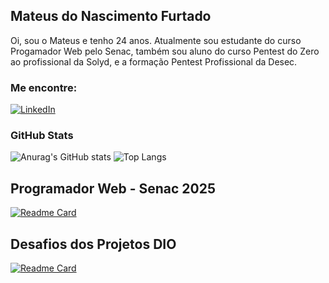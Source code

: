## Mateus do Nascimento Furtado
Oi, sou o Mateus e tenho 24 anos. Atualmente sou estudante do curso Progamador Web pelo Senac, também sou aluno do curso Pentest do Zero ao profissional da Solyd, e a formação Pentest Profissional da Desec.
### Me encontre:
[![LinkedIn](https://img.shields.io/badge/LinkedIn-000?style=for-the-badge&logo=linkedin&logoColor=0E76A8)](https://www.linkedin.com/in/mateus-nascimento-4a4950200/)

### GitHub Stats
![Anurag's GitHub stats](https://github-readme-stats.vercel.app/api?username=mateusfurtado&show_icons=true&theme=radical&hide_title=true)
![Top Langs](https://github-readme-stats.vercel.app/api/top-langs/?username=mateusfurtado&layout=compact&theme=radical)

## Programador Web - Senac 2025

[![Readme Card](https://github-readme-stats.vercel.app/api/pin/?username=mateusfurtado&repo=github.com/mateusfurtado/senac-2025&theme=radical)](https://github.com/mateusfurtado/senac-2025)

## Desafios dos Projetos DIO

[![Readme Card](https://github-readme-stats.vercel.app/api/pin/?username=mateusfurtado&repo=dio-lab-open-source&theme=radical)](https://github.com/mateusfurtado/dio-lab-open-source)
